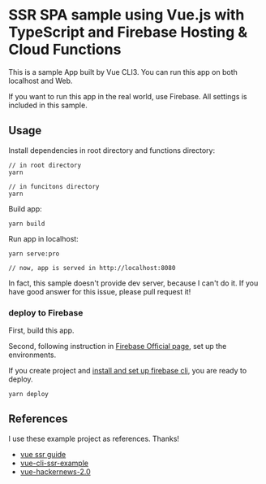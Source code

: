 # SSR SPA sample using Vue.js with TypeScript and Firebase Hosting & Cloud Functions
This is a sample App built by Vue CLI3. You can run this app on both localhost and Web.

If you want to run this app in the real world, use Firebase. All settings is included in this sample.

## Usage
Install dependencies in root directory and functions directory:

```
// in root directory
yarn

// in funcitons directory
yarn
```

Build app:

```
yarn build
```

Run app in localhost:

```
yarn serve:pro

// now, app is served in http://localhost:8080
```

In fact, this sample doesn't provide dev server, because I can't do it.
If you have good answer for this issue, please pull request it!

### deploy to Firebase
First, build this app.

Second, following instruction in [Firebase Official page](https://firebase.google.com), set up the environments.

If you create project and [install and set up firebase cli](https://firebase.google.com/docs/cli), you are ready to deploy.

```
yarn deploy
```

## References
I use these example project as references. 
Thanks!

- [vue ssr guide](https://ssr.vuejs.org)
- [vue-cli-ssr-example](https://github.com/eddyerburgh/vue-cli-ssr-example)
- [vue-hackernews-2.0](https://github.com/vuejs/vue-hackernews-2.0)